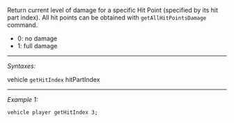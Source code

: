 Return current level of damage for a specific Hit Point (specified by its hit part index). All hit points can be obtained with `getAllHitPointsDamage` command.
* 0: no damage
* 1: full damage


---
*Syntaxes:*

vehicle `getHitIndex` hitPartIndex

---
*Example 1:*

```sqf
vehicle player getHitIndex 3;
```